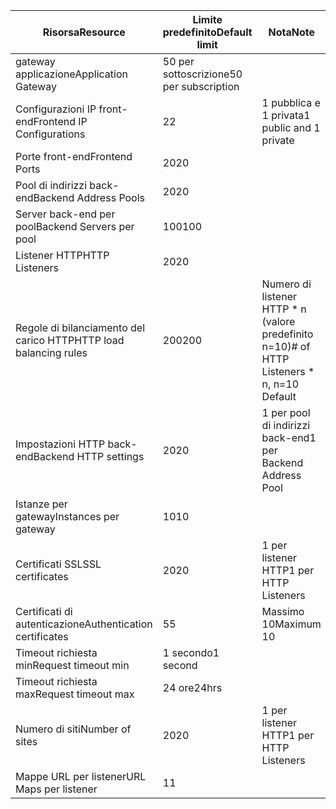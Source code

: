 | <span data-ttu-id="5de75-101">Risorsa</span><span class="sxs-lookup"><span data-stu-id="5de75-101">Resource</span></span> | <span data-ttu-id="5de75-102">Limite predefinito</span><span class="sxs-lookup"><span data-stu-id="5de75-102">Default limit</span></span> | <span data-ttu-id="5de75-103">Nota</span><span class="sxs-lookup"><span data-stu-id="5de75-103">Note</span></span> |
| --- | --- | --- |
| <span data-ttu-id="5de75-104">gateway applicazione</span><span class="sxs-lookup"><span data-stu-id="5de75-104">Application Gateway</span></span> |<span data-ttu-id="5de75-105">50 per sottoscrizione</span><span class="sxs-lookup"><span data-stu-id="5de75-105">50 per subscription</span></span> | |
| <span data-ttu-id="5de75-106">Configurazioni IP front-end</span><span class="sxs-lookup"><span data-stu-id="5de75-106">Frontend IP Configurations</span></span> |<span data-ttu-id="5de75-107">2</span><span class="sxs-lookup"><span data-stu-id="5de75-107">2</span></span> |<span data-ttu-id="5de75-108">1 pubblica e 1 privata</span><span class="sxs-lookup"><span data-stu-id="5de75-108">1 public and 1 private</span></span> |
| <span data-ttu-id="5de75-109">Porte front-end</span><span class="sxs-lookup"><span data-stu-id="5de75-109">Frontend Ports</span></span> |<span data-ttu-id="5de75-110">20</span><span class="sxs-lookup"><span data-stu-id="5de75-110">20</span></span> | |
| <span data-ttu-id="5de75-111">Pool di indirizzi back-end</span><span class="sxs-lookup"><span data-stu-id="5de75-111">Backend Address Pools</span></span> |<span data-ttu-id="5de75-112">20</span><span class="sxs-lookup"><span data-stu-id="5de75-112">20</span></span> | |
| <span data-ttu-id="5de75-113">Server back-end per pool</span><span class="sxs-lookup"><span data-stu-id="5de75-113">Backend Servers per pool</span></span> |<span data-ttu-id="5de75-114">100</span><span class="sxs-lookup"><span data-stu-id="5de75-114">100</span></span> | |
| <span data-ttu-id="5de75-115">Listener HTTP</span><span class="sxs-lookup"><span data-stu-id="5de75-115">HTTP Listeners</span></span> |<span data-ttu-id="5de75-116">20</span><span class="sxs-lookup"><span data-stu-id="5de75-116">20</span></span> | |
| <span data-ttu-id="5de75-117">Regole di bilanciamento del carico HTTP</span><span class="sxs-lookup"><span data-stu-id="5de75-117">HTTP load balancing rules</span></span> |<span data-ttu-id="5de75-118">200</span><span class="sxs-lookup"><span data-stu-id="5de75-118">200</span></span> |<span data-ttu-id="5de75-119">Numero di listener HTTP * n (valore predefinito n=10)</span><span class="sxs-lookup"><span data-stu-id="5de75-119"># of HTTP Listeners * n, n=10 Default</span></span> |
| <span data-ttu-id="5de75-120">Impostazioni HTTP back-end</span><span class="sxs-lookup"><span data-stu-id="5de75-120">Backend HTTP settings</span></span> |<span data-ttu-id="5de75-121">20</span><span class="sxs-lookup"><span data-stu-id="5de75-121">20</span></span> |<span data-ttu-id="5de75-122">1 per pool di indirizzi back-end</span><span class="sxs-lookup"><span data-stu-id="5de75-122">1 per Backend Address Pool</span></span> |
| <span data-ttu-id="5de75-123">Istanze per gateway</span><span class="sxs-lookup"><span data-stu-id="5de75-123">Instances per gateway</span></span> |<span data-ttu-id="5de75-124">10</span><span class="sxs-lookup"><span data-stu-id="5de75-124">10</span></span> | |
| <span data-ttu-id="5de75-125">Certificati SSL</span><span class="sxs-lookup"><span data-stu-id="5de75-125">SSL certificates</span></span> |<span data-ttu-id="5de75-126">20</span><span class="sxs-lookup"><span data-stu-id="5de75-126">20</span></span> |<span data-ttu-id="5de75-127">1 per listener HTTP</span><span class="sxs-lookup"><span data-stu-id="5de75-127">1 per HTTP Listeners</span></span> |
| <span data-ttu-id="5de75-128">Certificati di autenticazione</span><span class="sxs-lookup"><span data-stu-id="5de75-128">Authentication certificates</span></span> |<span data-ttu-id="5de75-129">5</span><span class="sxs-lookup"><span data-stu-id="5de75-129">5</span></span> | <span data-ttu-id="5de75-130">Massimo 10</span><span class="sxs-lookup"><span data-stu-id="5de75-130">Maximum 10</span></span> |
| <span data-ttu-id="5de75-131">Timeout richiesta min</span><span class="sxs-lookup"><span data-stu-id="5de75-131">Request timeout min</span></span> |<span data-ttu-id="5de75-132">1 secondo</span><span class="sxs-lookup"><span data-stu-id="5de75-132">1 second</span></span> | |
| <span data-ttu-id="5de75-133">Timeout richiesta max</span><span class="sxs-lookup"><span data-stu-id="5de75-133">Request timeout max</span></span> |<span data-ttu-id="5de75-134">24 ore</span><span class="sxs-lookup"><span data-stu-id="5de75-134">24hrs</span></span> | |
| <span data-ttu-id="5de75-135">Numero di siti</span><span class="sxs-lookup"><span data-stu-id="5de75-135">Number of sites</span></span> |<span data-ttu-id="5de75-136">20</span><span class="sxs-lookup"><span data-stu-id="5de75-136">20</span></span> |<span data-ttu-id="5de75-137">1 per listener HTTP</span><span class="sxs-lookup"><span data-stu-id="5de75-137">1 per HTTP Listeners</span></span> |
| <span data-ttu-id="5de75-138">Mappe URL per listener</span><span class="sxs-lookup"><span data-stu-id="5de75-138">URL Maps per listener</span></span> |<span data-ttu-id="5de75-139">1</span><span class="sxs-lookup"><span data-stu-id="5de75-139">1</span></span> | |

